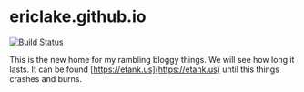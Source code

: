 # ericlake.github.io

[![Build Status](https://img.shields.io/endpoint.svg?url=https%3A%2F%2Factions-badge.atrox.dev%2Fnimbinatus%2Fnimbinatus.github.io%2Fbadge%3Fref%3Dsource&style=for-the-badge)](https://actions-badge.atrox.dev/nimbinatus/nimbinatus.github.io/goto?ref=source)

This is the new home for my rambling bloggy things. We will see how long it lasts. It can be found [https://etank.us](https://etank.us) until this things crashes and burns.
